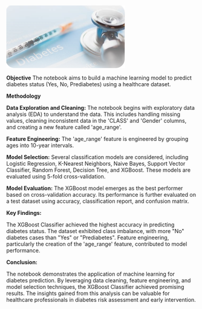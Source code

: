 ![Health](Health_Photo.png)

**Objective** The notebook aims to build a machine learning model to predict diabetes status (Yes, No, Prediabetes) using a healthcare dataset.

**Methodology**

**Data Exploration and Cleaning:** The notebook begins with exploratory data analysis (EDA) to understand the data. This includes handling missing values, cleaning inconsistent data in the 'CLASS' and 'Gender' columns, and creating a new feature called 'age_range'.

**Feature Engineering:** The 'age_range' feature is engineered by grouping ages into 10-year intervals.

**Model Selection:** Several classification models are considered, including Logistic Regression, K-Nearest Neighbors, Naive Bayes, Support Vector Classifier, Random Forest, Decision Tree, and XGBoost. These models are evaluated using 5-fold cross-validation.

**Model Evaluation:** The XGBoost model emerges as the best performer based on cross-validation accuracy. Its performance is further evaluated on a test dataset using accuracy, classification report, and confusion matrix.

**Key Findings:**

The XGBoost Classifier achieved the highest accuracy in predicting diabetes status.
The dataset exhibited class imbalance, with more "No" diabetes cases than "Yes" or "Prediabetes".
Feature engineering, particularly the creation of the 'age_range' feature, contributed to model performance.

**Conclusion:**

The notebook demonstrates the application of machine learning for diabetes prediction. By leveraging data cleaning, feature engineering, and model selection techniques, the XGBoost Classifier achieved promising results. The insights gained from this analysis can be valuable for healthcare professionals in diabetes risk assessment and early intervention.
